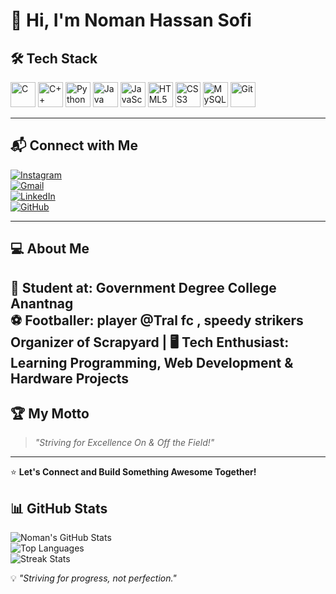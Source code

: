 # 👋 Hi, I'm Noman Hassan Sofi

## 🛠️ Tech Stack
<p align="left">
  <img src="https://cdn.jsdelivr.net/gh/devicons/devicon/icons/c/c-original.svg" alt="C" width="40" height="40"/>
  <img src="https://cdn.jsdelivr.net/gh/devicons/devicon/icons/cplusplus/cplusplus-original.svg" alt="C++" width="40" height="40"/>
  <img src="https://cdn.jsdelivr.net/gh/devicons/devicon/icons/python/python-original.svg" alt="Python" width="40" height="40"/>
  <img src="https://cdn.jsdelivr.net/gh/devicons/devicon/icons/java/java-original.svg" alt="Java" width="40" height="40"/>
  <img src="https://cdn.jsdelivr.net/gh/devicons/devicon/icons/javascript/javascript-original.svg" alt="JavaScript" width="40" height="40"/>
  <img src="https://cdn.jsdelivr.net/gh/devicons/devicon/icons/html5/html5-original.svg" alt="HTML5" width="40" height="40"/>
  <img src="https://cdn.jsdelivr.net/gh/devicons/devicon/icons/css3/css3-original.svg" alt="CSS3" width="40" height="40"/>
  <img src="https://cdn.jsdelivr.net/gh/devicons/devicon/icons/mysql/mysql-original.svg" alt="MySQL" width="40" height="40"/>
  <img src="https://cdn.jsdelivr.net/gh/devicons/devicon/icons/git/git-original.svg" alt="Git" width="40" height="40"/>
</p>

---

## 📬 Connect with Me
[![Instagram](https://img.shields.io/badge/Instagram-%23E4405F.svg?style=for-the-badge&logo=Instagram&logoColor=white)](https://www.instagram.com/)  
[![Gmail](https://img.shields.io/badge/Gmail-D14836?style=for-the-badge&logo=gmail&logoColor=white)](mailto:sofinoman6@gmail.com)  
[![LinkedIn](https://img.shields.io/badge/LinkedIn-%230077B5.svg?style=for-the-badge&logo=linkedin&logoColor=white)](https://www.linkedin.com/in/noman-hassan-sofi-26a397341)  
[![GitHub](https://img.shields.io/badge/GitHub-100000?style=for-the-badge&logo=github&logoColor=white)](https://github.com/nomansofi)  

---

## 💻 About Me
🚀 **Student at:** Government Degree College Anantnag  
⚽ **Footballer:** player @Tral fc , speedy strikers
**Organizer of Scrapyard** |
🖥️ **Tech Enthusiast:** Learning Programming, Web Development & Hardware Projects    
---

## 🏆 My Motto
> *"Striving for Excellence On & Off the Field!"*

---

⭐ **Let's Connect and Build Something Awesome Together!**  
## 📊 GitHub Stats  

![Noman's GitHub Stats](https://github-readme-stats.vercel.app/api?username=nomansofi&show_icons=true&theme=radical)  
![Top Languages](https://github-readme-stats.vercel.app/api/top-langs/?username=nomansofi&layout=compact&theme=radical)  
![Streak Stats](https://streak-stats.demolab.com/?user=nomansofi&theme=radical)  

💡 *"Striving for progress, not perfection."*
